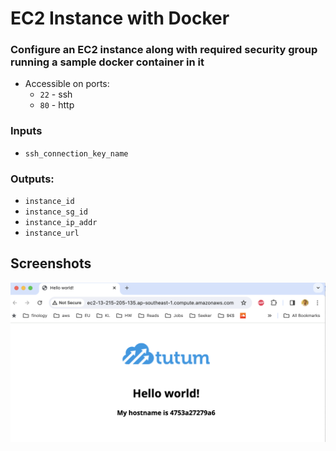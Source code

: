 # EC2 Instance with Docker

### Configure an EC2 instance along with required security group running a sample docker container in it

- Accessible on ports:
  - `22` - ssh
  - `80` - http

### Inputs

- `ssh_connection_key_name`

### Outputs:

- `instance_id`
- `instance_sg_id`
- `instance_ip_addr`
- `instance_url`

## Screenshots

![Browser](./../../screenshots/2-ec2-docker.png)
